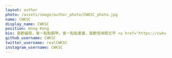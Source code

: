 ```yaml
---
layout: author
photo: /assets/image/author_photo/CWKSC_photo.jpg
name: CWKSC
display_name: CWKSC
position: Hong Kong
bio: 喜歡編程，會一點點鋼琴，會一點點畫畫，喜歡使用顏文字 <a href="https://cwksc.github.io/about_me/">About me 關於我</a>
github_username: CWKSC
twitter_username: realCWKSC
instagram_username: CWKSC
---
```


